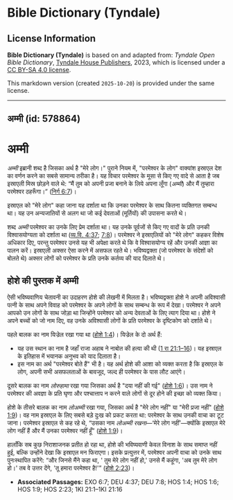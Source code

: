 # Bible Dictionary (Tyndale)

## License Information

**Bible Dictionary (Tyndale)** is based on and adapted from: _Tyndale Open Bible Dictionary_, [Tyndale House Publishers](https://tyndaleopenresources.com/), 2023, which is licensed under a [CC BY-SA 4.0 license](https://creativecommons.org/licenses/by-sa/4.0/legalcode.en).

This markdown version (created `2025-10-20`) is provided under the same license.



--------------------------------

## अम्मी (id: 578864)

अम्मी
=====

*अम्मी* इब्रानी शब्द है जिसका अर्थ है "मेरे लोग।" पुराने नियम में, "परमेश्वर के लोग" वाक्यांश इस्राएल देश का वर्णन करने का सबसे सामान्य तरीका है। यह विचार परमेश्वर के मूसा से किए गए वादे से आता है जब इस्राएली मिस्र छोड़ने वाले थे: “मैं तुम को अपनी प्रजा बनाने के लिये अपना लूँगा (*अम्मी*) और मैं तुम्हारा परमेश्वर ठहरूँगा।” ([निर्ग 6:7](https://ref.ly/Exod6:7))।

इस्राएल को "मेरे लोग" कहा जाना यह दर्शाता था कि उनका परमेश्वर के साथ कितना व्यक्तिगत सम्बन्ध था। यह उन अन्यजातियों से अलग था जो कई देवताओं (मूर्तियों) की उपासना करते थे।

शब्द *अम्मी* परमेश्वर का उनके लिए प्रेम दर्शाता था। यह उनके पूर्वजों से किए गए वादों के प्रति उनकी विश्वासयोग्यता को दर्शाता था ([व्य.वि. 4:37](https://ref.ly/Deut4:37); [7:8](https://ref.ly/Deut7:8))। परमेश्वर ने इस्राएलियों को "मेरे लोग" कहकर विशेष अधिकार दिए, परन्तु परमेश्वर उनसे यह भी अपेक्षा करते थे कि वे विश्वासयोग्य रहें और उनकी आज्ञा का पालन करें। इस्राएली अक्सर ऐसा करने में असफल रहते थे। भविष्यद्वक्ता (जो परमेश्वर के संदेशों को बोलते थे) अक्सर लोगों को परमेश्वर के प्रति उनके कर्तव्य की याद दिलाते थे।

होशे की पुस्तक में अम्मी
------------------------

ऐसी भविष्यवाणिय चेतावनी का उदाहरण होशे की लेखनी में मिलता है। भविष्यद्वक्ता होशे ने अपनी अविश्वासी पत्नी के साथ अपने विवाह को परमेश्वर के अपने लोगों के साथ सम्बन्ध के रूप में देखा। परमेश्वर ने अपने आपको उन लोगों के साथ जोड़ा था जिन्होंने परमेश्वर को अन्य देवताओं के लिए त्याग दिया था। होशे ने अपने बच्चों को जो नाम दिए, वह उनके अविश्वासी लोगों के प्रति परमेश्वर के दृष्टिकोण को दर्शाते थे।

पहले बालक का नाम यिज्रेल रखा गया था ([होशे 1:4](https://ref.ly/Hos1:4))। यिज्रेल के दो अर्थ हैं:

* यह उस स्थान का नाम है जहाँ राजा अहाब ने नाबोत की हत्या की थी ([1 रा 21:1–16](https://ref.ly/1Kgs21:1-1Kgs21:16))। यह इस्राएल के इतिहास में भयानक अनुभव को याद दिलाता है।
* इस नाम का अर्थ "परमेश्वर बोते हैं" भी है। यह अर्थ होशे की आशा को व्यक्त करता है कि इस्राएल के लोग, अपनी सभी असफलताओं के बावजूद, जल्द ही परमेश्वर के पास लौट आएंगे।

दूसरे बालक का नाम *लोरुहामा* रखा गया जिसका अर्थ है "दया नहीं की गई" ([होशे 1:6](https://ref.ly/Hos1:6))। उस नाम ने परमेश्वर की अवज्ञा के प्रति घृणा और पश्चात्ताप न करने वाले लोगों से दूर होने की इच्छा को व्यक्त किया।

होशे के तीसरे बालक का नाम *लोअम्मी* रखा गया, जिसका अर्थ है "मेरे लोग नहीं" या "मेरी प्रजा नहीं" ([होशे 1:9](https://ref.ly/Hos1:9))। वह नाम इस्राएल के लिए सबसे बड़े दुःख को प्रकट करता था: परमेश्वर के साथ उनकी वाचा का टूट जाना। परमेश्वर इस्राएल से कह रहे थे, “उसका नाम *लोअम्मी रखना*—‘मेरे लोग नहीं’—क्योंकि इस्राएल मेरे लोग नहीं हैं और मैं उनका परमेश्वर नहीं हूँ” ([होशे 1:9](https://ref.ly/Hos1:9))।

हालाँकि सब कुछ निराशाजनक प्रतीत हो रहा था, होशे की भविष्यवाणी केवल विनाश के साथ समाप्त नहीं हुई, बल्कि उन्होंने देखा कि इस्राएल मन फिराएगा। इसके प्रत्युत्तर में, परमेश्वर अपनी वाचा को उनके साथ पुनःस्थापित करेंगे: “और जिनसे मैंने कहा था, ' तुम मेरे लोग नहीं हो,' उनसे मैं कहूंगा, 'अब तुम मेरे लोग हो।' तब वे उत्तर देंगे, 'तू हमारा परमेश्वर है!'” ([होशे 2:23](https://ref.ly/Hos2:23))।

* **Associated Passages:** EXO 6:7; DEU 4:37; DEU 7:8; HOS 1:4; HOS 1:6; HOS 1:9; HOS 2:23; 1KI 21:1–1KI 21:16

